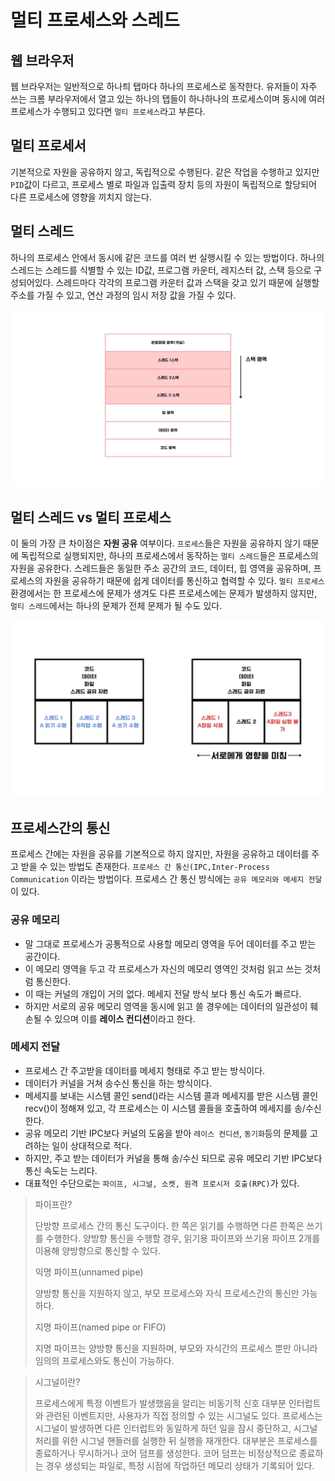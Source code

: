 # 멀티 프로세스와 스레드

## 웹 브라우저
웹 브라우저는 일반적으로 하나틔 탭마다 하나의 프로세스로 동작한다.
유저들이 자주 쓰는 크롬 부라우저에서 열고 있는 하나의 탭들이 하나하나의 프로세스이며 동시에 여러 프로세스가 수행되고 있다면 `멀티 프로세스`라고 부른다.

## 멀티 프로세서
기본적으로 자원을 공유하지 않고, 독립적으로 수행된다. 같은 작업을 수행하고 있지만 `PID`값이 다르고, 프로세스 별로 파일과 입출력 장치 등의 자원이 독립적으로 할당되어 다른 프로세스에 영향을 끼치지 않는다.

## 멀티 스레드
하나의 프로세스 안에서 동시에 같은 코드를 여러 번 실행시킬 수 있는 방법이다. 하나의 스레드는 스레드를 식별할 수 있는 ID값, 프로그램 카운터, 레지스터 값, 스택 등으로 구성되어있다.
스레드마다 각각의 프로그램 카운터 값과 스택을 갖고 있기 때문에 실행할 주소를 가질 수 있고, 연산 과정의 임시 저장 값을 가질 수 있다.

<img src="../image/MultiThread.jpg" alt="">

## 멀티 스레드 vs 멀티 프로세스

이 둘의 가장 큰 차이점은 **자원 공유** 여부이다. 
`프로세스`들은 자원을 공유하지 않기 때문에 독립적으로 실행되지만, 하나의 프로세스에서 동작하는 `멀티 스레드`들은 프로세스의 자원을 공유한다.
스레드들은 동일한 주소 공간의 코드, 데이터, 힙 영역을 공유하며, 프로세스의 자원을 공유하기 때문에 쉽게 데이터를 통신하고 협력할 수 있다.
`멀티 프로세스` 환경에서는 한 프로세스에 문제가 생겨도 다른 프로세스에는 문제가 발생하지 않지만, `멀티 스레드`에서는 하나의 문제가 전체 문제가 될 수도 있다.

<img src="../image/MultiThreadVersusProcess.jpg" alt="">


## 프로세스간의 통신

프로세스 간에는 자원을 공유를 기본적으로 하지 않지만, 자원을 공유하고 데이터를 주고 받을 수 있는 방법도 존재한다.
`프로세스 간 통신(IPC,Inter-Process Communication` 이라는 방법이다. 프로세스 간 통신 방식에는 `공유 메모리와 메세지 전달`이 있다.


### 공유 메모리 

- 말 그대로 프로세스가 공통적으로 사용할 메모리 영역을 두어 데이터를 주고 받는 공간이다. 
- 이 메모리 영역을 두고 각 프로세스가 자신의 메모리 영역인 것처럼 읽고 쓰는 것처럼 통신한다. 
- 이 때는 커널의 개입이 거의 없다. 메세지 전달 방식 보다 통신 속도가 빠르다. 
- 하지만 서로의 공유 메모리 영역을 동시에 읽고 쓸 경우에는 데이터의 일관성이 훼손될 수 있으며 이를 **레이스 컨디션**이라고 한다.

### 메세지 전달

- 프로세스 간 주고받을 데이터를 메세지 형태로 주고 받는 방식이다.
- 데이터가 커널을 거쳐 송수신 통신을 하는 방식이다.
- 메세지를 보내는 시스템 콜인 send()라는 시스템 콜과 메세지를 받은 시스템 콜인 recv()이 정해져 있고, 각 프로세스는 이 시스템 콜들을 호출하여 메세지를 송/수신한다.
- 공유 메모리 기반 IPC보다 커널의 도움을 받아 `레이스 컨디션`, `동기화`등의 문제를 고려하는 일이 상대적으로 적다.
- 하지만, 주고 받는 데이터가 커널을 통해 송/수신 되므로 공유 메모리 기반 IPC보다 통신 속도는 느리다.
- 대표적인 수단으로는 `파이프, 시그널, 소켓, 원격 프로시저 호출(RPC)`가 있다.

>파이프란?
> 
>  단방향 프로세스 간의 통신 도구이다.
> 한 쪽은 읽기를 수행하면 다른 한쪽은 쓰기를 수행한다.
> 양방향 통신을 수행할 경우, 읽기용 파이프와 쓰기용 파이프 2개를 이용해 양방향으로 통신할 수 있다.
> 
> 익명 파이프(unnamed pipe)
> 
> 양방향 통신을 지원하지 않고, 부모 프로세스와 자식 프로세스간의 통신만 가능하다.
> 
> 지명 파이프(named pipe or FIFO)
> 
> 지명 파이프는 양방향 통신을 지원하며, 부모와 자식간의 프로세스 뿐만 아니라 임의의 프로세스와도 통신이 가능하다.

> 시그널이란?
> 
> 프로세스에게 특정 이벤트가 발생했음을 알리는 비동기적 신호
> 대부분 인터럽트와 관련된 이벤트지만, 사용자가 직접 정의할 수 있는 시그널도 있다.
> 프로세스는 시그널이 발생하면 다른 인터럽트와 동일하게 하던 일을 잠시 중단하고, 시그널 처리를 위한 시그널 핸들러를 실행한 뒤 실행을 재개한다.
> 대부분은 프로세스를 종료하거나 무시하거나 코어 덤프를 생성한다. 코어 덤프는 비정상적으로 종료하는 경우 생성되는 파일로, 특정 시점에 작업하던 메모리 상태가 기록되어 있다. 